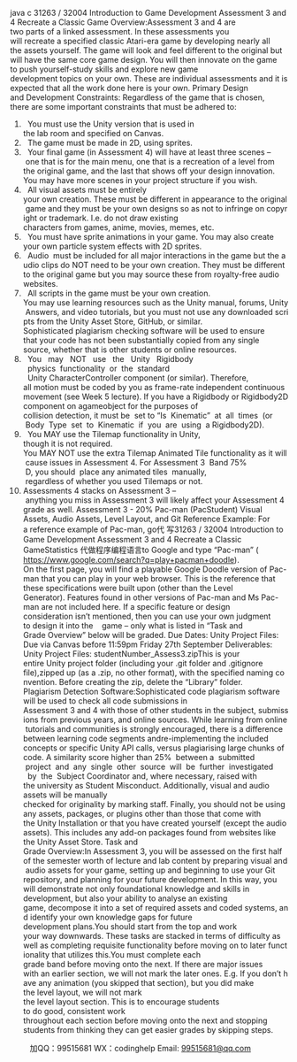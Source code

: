 java c
31263 / 32004 Introduction to Game Development
Assessment 3 and 4
Recreate a Classic Game
Overview:Assessment 3 and 4 are two parts of a linked assessment. In these assessments you will recreate a specified classic Atari-era game by developing nearly all the assets yourself. The game will look and feel different to the original but will have the same core game design. You will then innovate on the game to push yourself-study skills and explore new game development topics on your own. These are individual assessments and it is expected that all the work done here is your own.
Primary Design and Development Constraints:
Regardless of the game that is chosen, there are some important constraints that must be adhered to:
1.   You must use the Unity version that is used in the lab room and specified on Canvas.
2.   The game must be made in 2D, using sprites.
3.   Your final game (in Assessment 4) will have at least three scenes – one that is for the main menu, one that is a recreation of a level from the original game, and the last that shows off your design innovation. You may have more scenes in your project structure if you wish.
4.   All visual assets must be entirely your own creation. These must be different in appearance to the original game and they must be your own designs so as not to infringe on copyright or trademark. I.e. do not draw existing characters from games, anime, movies, memes, etc.
5.   You must have sprite animations in your game. You may also create your own particle system effects with 2D sprites.
6.   Audio  must be included for all major interactions in the game but the audio clips do NOT need to be your own creation. They must be different to the original game but you may source these from royalty-free audio websites.
7.   All scripts in the game must be your own creation. You may use learning resources such as the Unity manual, forums, Unity Answers, and video tutorials, but you must not use any downloaded scripts from the Unity Asset Store, GitHub, or similar. Sophisticated plagiarism checking software will be used to ensure that your code has not been substantially copied from any single source, whether that is other students or online resources.
8.   You   may   NOT   use   the   Unity   Rigidbody   physics  functionality  or  the  standard   Unity CharacterController component (or similar). Therefore, all motion must be coded by you as frame-rate independent continuous movement (see Week 5 lecture). If you have a Rigidbody or Rigidbody2D component on agameobject for the purposes of collision detection, it must be  set to “Is  Kinematic”  at  all  times  (or  Body  Type  set  to  Kinematic  if  you  are  using  a Rigidbody2D).
9.   You MAY use the Tilemap functionality in Unity, though it is not required. You MAY NOT use the extra Tilemap Animated Tile functionality as it will cause issues in Assessment 4. For Assessment 3  Band 75%  D, you should  place any animated tiles  manually,  regardless of whether you used Tilemaps or not.
10. Assessments 4 stacks on Assessment 3 – anything you miss in Assessment 3 will likely affect your Assessment 4 grade as well.
Assessment 3 - 20%
Pac-man (PacStudent)
Visual Assets, Audio Assets, Level Layout, and Git
Reference Example:
For a reference example of Pac-man, go代 写31263 / 32004 Introduction to Game Development Assessment 3 and 4 Recreate a Classic GameStatistics
代做程序编程语言to Google and type “Pac-man” (
https://www.google.com/search?q=play+pacman+doodle). On the first page, you will find a
playable Google Doodle version of Pac-man that you can play in your web browser. This is the
reference that these specifications were built upon (other than the Level Generator). Features
found in other versions of Pac-man and Ms Pac-man are not included here. If a specific feature or design consideration isn’t mentioned, then you can use your own judgment to design it into the    game – only what is listed in “Task and Grade Overview” below will be graded.
Due Dates:
Unity Project Files:
Due via Canvas before 11:59pm Friday 27th September
Deliverables:
Unity Project Files:
studentNumber_Assess3.zipThis is your entire Unity project folder (including your .git folder and .gitignore file),zipped up (as a .zip, no other format), with the specified naming convention. Before creating the zip, delete the “Library” folder.
Plagiarism Detection Software:Sophisticated code plagiarism software will be used to check all code submissions in Assessment 3 and 4 with those of other students in the subject, submissions from previous years, and online sources. While learning from online tutorials and communities is strongly encouraged, there is a difference between learning code segments andre-implementing the included concepts or specific Unity API calls, versus plagiarising large chunks of code. A similarity score higher than 25%  between a  submitted  project  and  any  single  other  source  will  be  further  investigated   by  the  Subject Coordinator and, where necessary, raised with the university as Student Misconduct. Additionally, visual and audio assets will be manually checked for originality by marking staff. Finally, you should not be using any assets, packages, or plugins other than those that come with the Unity Installation or that you have created yourself (except the audio assets). This includes any add-on packages found from websites like the Unity Asset Store.
Task and Grade Overview:In Assessment 3, you will be assessed on the first half of the semester worth of lecture and lab content by preparing visual and audio assets for your game, setting up and beginning to use your Git repository, and planning for your future development. In this way, you will demonstrate not only foundational knowledge and skills in development, but also your ability to analyse an existing game, decompose it into a set of required assets and coded systems, and identify your own knowledge gaps for future development plans.You should start from the top and work your way downwards. These tasks are stacked in terms of difficulty as well as completing requisite functionality before moving on to later functionality that utilizes this.You must complete each grade band before moving onto the next. If there are major issues with an earlier section, we will not mark the later ones. E.g. If you don’t have any animation (you skipped that section), but you did make the level layout, we will not mark the level layout section. This is to encourage students to do good, consistent work throughout each section before moving onto the next and stopping students from thinking they can get easier grades by skipping steps.





         
加QQ：99515681  WX：codinghelp  Email: 99515681@qq.com
